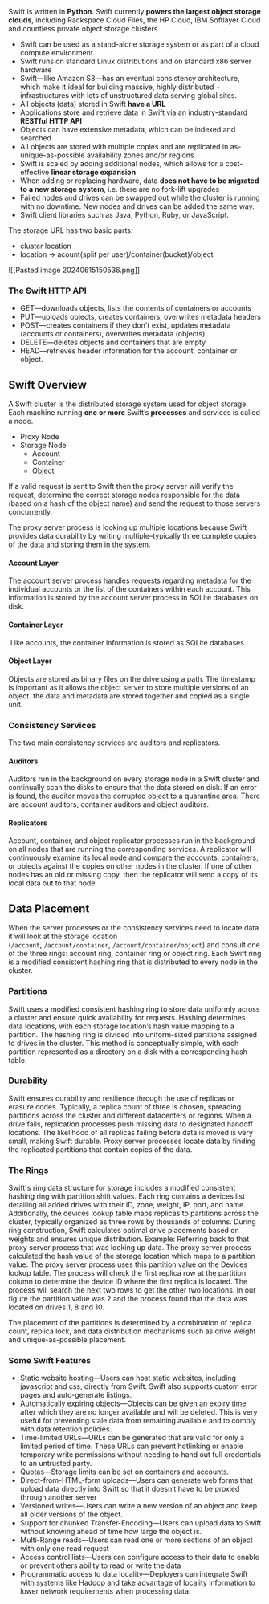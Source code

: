 Swift is written in **Python**.
Swift currently **powers the largest object storage clouds**, including Rackspace Cloud Files, the HP Cloud, IBM Softlayer Cloud and countless private object storage clusters
- Swift can be used as a stand-alone storage system or as part of a cloud compute environment.
- Swift runs on standard Linux distributions and on standard x86 server hardware
- Swift—like Amazon S3—has an eventual consistency architecture, which make it ideal for building massive, highly distributed + infrastructures with lots of unstructured data serving global sites.
- All objects (data) stored in Swift **have a URL**
- Applications store and retrieve data in Swift via an industry-standard **RESTful HTTP API**
- Objects can have extensive metadata, which can be indexed and searched
- All objects are stored with multiple copies and are replicated in as-unique-as-possible availability zones and/or regions
- Swift is scaled by adding additional nodes, which allows for a cost-effective **linear storage expansion**
- When adding or replacing hardware, data **does not have to be migrated to a new storage system**, i.e. there are no fork-lift upgrades
- Failed nodes and drives can be swapped out while the cluster is running with no downtime. New nodes and drives can be added the same way.
- Swift client libraries such as Java, Python, Ruby, or JavaScript.

The storage URL has two basic parts:
- cluster location
- location -> acount(split per user)/container(bucket)/object

![[Pasted image 20240615150536.png]]

### The Swift HTTP API
- GET—downloads objects, lists the contents of containers or accounts
- PUT—uploads objects, creates containers, overwrites metadata headers
- POST—creates containers if they don't exist, updates metadata (accounts or containers), overwrites metadata (objects)
- DELETE—deletes objects and containers that are empty
- HEAD—retrieves header information for the account, container or object.

## Swift Overview
A Swift cluster is the distributed storage system used for object storage. Each machine running **one or more** Swift’s **processes** and services is called a node.
- Proxy Node
- Storage Node
	- Account
	- Container
	- Object

If a valid request is sent to Swift then the proxy server will verify the request, determine the correct storage nodes responsible for the data (based on a hash of the object name) and send the request to those servers concurrently.

The proxy server process is looking up multiple locations because Swift provides data durability by writing multiple–typically three complete copies of the data and storing them in the system.

#### Account Layer
The account server process handles requests regarding metadata for the individual accounts or the list of the containers within each account. This information is stored by the account server process in SQLite databases on disk.

#### Container Layer
 Like accounts, the container information is stored as SQLite databases.
 
#### Object Layer
Objects are stored as binary files on the drive using a path. The timestamp is important as it allows the object server to store multiple versions of an object. the data and metadata are stored together and copied as a single unit.

### Consistency Services
The two main consistency services are auditors and replicators.

#### Auditors
Auditors run in the background on every storage node in a Swift cluster and continually scan the disks to ensure that the data stored on disk. If an error is found, the auditor moves the corrupted object to a quarantine area.
There are account auditors, container auditors and object auditors.

#### Replicators
Account, container, and object replicator processes run in the background on all nodes that are running the corresponding services. A replicator will continuously examine its local node and compare the accounts, containers, or objects against the copies on other nodes in the cluster. If one of other nodes has an old or missing copy, then the replicator will send a copy of its local data out to that node.

## Data Placement
When the server processes or the consistency services need to locate data it will look at the storage location (`/account`, `/account/container`, `/account/container/object`) and consult one of the three rings: account ring, container ring or object ring. Each Swift ring is a modified consistent hashing ring that is distributed to every node in the cluster.

### Partitions
Swift uses a modified consistent hashing ring to store data uniformly across a cluster and ensure quick availability for requests. Hashing determines data locations, with each storage location’s hash value mapping to a partition. The hashing ring is divided into uniform-sized partitions assigned to drives in the cluster. This method is conceptually simple, with each partition represented as a directory on a disk with a corresponding hash table.
### Durability
Swift ensures durability and resilience through the use of replicas or erasure codes. Typically, a replica count of three is chosen, spreading partitions across the cluster and different datacenters or regions. When a drive fails, replication processes push missing data to designated handoff locations. The likelihood of all replicas failing before data is moved is very small, making Swift durable. Proxy server processes locate data by finding the replicated partitions that contain copies of the data.
### The Rings
Swift's ring data structure for storage includes a modified consistent hashing ring with partition shift values. Each ring contains a devices list detailing all added drives with their ID, zone, weight, IP, port, and name. Additionally, the devices lookup table maps replicas to partitions across the cluster, typically organized as three rows by thousands of columns. During ring construction, Swift calculates optimal drive placements based on weights and ensures unique distribution. 
Example:
Referring back to that proxy server process that was looking up data. The proxy server process calculated the hash value of the storage location which maps to a partition value. The proxy server process uses this partition value on the Devices lookup table. The process will check the first replica row at the partition column to determine the device ID where the first replica is located. The process will search the next two rows to get the other two locations. In our figure the partition value was 2 and the process found that the data was located on drives 1, 8 and 10.

The placement of the partitions is determined by a combination of replica count, replica lock, and data distribution mechanisms such as drive weight and unique-as-possible placement.

### Some Swift Features
- Static website hosting—Users can host static websites, including javascript and css, directly from Swift. Swift also supports custom error pages and auto-generate listings.
- Automatically expiring objects—Objects can be given an expiry time after which they are no longer available and will be deleted. This is very useful for preventing stale data from remaining available and to comply with data retention policies.
- Time-limited URLs—URLs can be generated that are valid for only a limited period of time. These URLs can prevent hotlinking or enable temporary write permissions without needing to hand out full credentials to an untrusted party.
- Quotas—Storage limits can be set on containers and accounts.
- Direct-from-HTML-form uploads—Users can generate web forms that upload data directly into Swift so that it doesn’t have to be proxied through another server
- Versioned writes—Users can write a new version of an object and keep all older versions of the object.
- Support for chunked Transfer-Encoding—Users can upload data to Swift without knowing ahead of time how large the object is.
- Multi-Range reads—Users can read one or more sections of an object with only one read request
- Access control lists—Users can configure access to their data to enable or prevent others ability to read or write the data
- Programmatic access to data locality—Deployers can integrate Swift with systems like Hadoop and take advantage of locality information to lower network requirements when processing data.